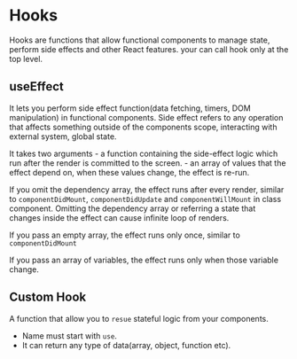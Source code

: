 # Hooks
Hooks are functions that allow functional components to manage state, perform side effects and other React features. your can call hook only at the top level.
## useEffect
It lets you perform side effect function(data fetching, timers, DOM manipulation) in functional components. Side effect refers to any operation that affects something outside of the components scope, interacting with external system, global state.

It takes two arguments
    - a function containing the side-effect logic which run after the render is committed to the screen.
    - an array of values that the effect depend on, when these values change, the effect is re-run.

If you omit the dependency array, the effect runs after every render, similar to `componentDidMount`, `componentDidUpdate` and `componentWillMount` in class component. Omitting the dependency array or referring a state that changes inside the effect can cause infinite loop of renders.

If you pass an empty array, the effect runs only once, similar to `componentDidMount`

If you pass an array of variables, the effect runs only when those variable change.

## Custom Hook
A function that allow you to `resue` stateful logic from your components.

- Name must start with `use`.
- It can return any type of data(array, object, function etc).